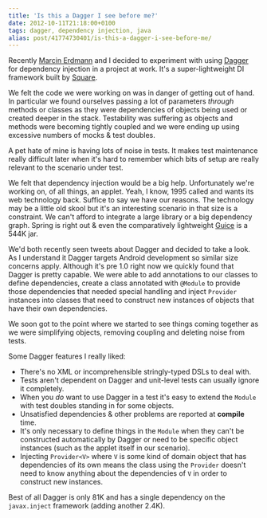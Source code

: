 ```yaml
---
title: 'Is this a Dagger I see before me?'
date: 2012-10-11T21:18:00+0100
tags: dagger, dependency injection, java
alias: post/41774730401/is-this-a-dagger-i-see-before-me/
---
```


Recently [Marcin Erdmann](https://twitter.com/marcinerdmann) and I decided to experiment with using [Dagger][dagger] for dependency injection in a project at work. It's a super-lightweight DI framework built by [Square](http://squareup.com).

<!-- more -->

We felt the code we were working on was in danger of getting out of hand. In particular we found ourselves passing a lot of parameters _through_ methods or classes as they were dependencies of objects being used or created deeper in the stack. Testability was suffering as objects and methods were becoming tightly coupled and we were ending up using excessive numbers of mocks & test doubles.

A pet hate of mine is having lots of noise in tests. It makes test maintenance really difficult later when it's hard to remember which bits of setup are really relevant to the scenario under test.

We felt that dependency injection would be a big help. Unfortunately we're working on, of all things, an applet. Yeah, I know, 1995 called and wants its web technology back. Suffice to say we have our reasons. The technology may be a little old skool but it's an interesting scenario in that size is a constraint. We can't afford to integrate a large library or a big dependency graph. Spring is right out & even the comparatively lightweight [Guice][guice] is a 544K jar.

We'd both recently seen tweets about Dagger and decided to take a look. As I understand it Dagger targets Android development so similar size concerns apply. Although it's pre 1.0 right now we quickly found that Dagger is pretty capable. We were able to add annotations to our classes to define dependencies, create a class annotated with `@Module` to provide those dependencies that needed special handling and inject `Provider` instances into classes that need to construct new instances of objects that have their own dependencies.

We soon got to the point where we started to see things coming together as we were simplifying objects, removing coupling and deleting noise from tests.

Some Dagger features I really liked:

* There's no XML or incomprehensible stringly-typed DSLs to deal with.
* Tests aren't dependent on Dagger and unit-level tests can usually ignore it completely.
* When you _do_ want to use Dagger in a test it's easy to extend the `Module` with test doubles standing in for some objects.
* Unsatisfied dependencies & other problems are reported at **compile** time.
* It's only necessary to define things in the `Module` when they can't be constructed automatically by Dagger or need to be specific object instances (such as the applet itself in our scenario).
* Injecting `Provider<V>` where `V` is some kind of domain object that has dependencies of its own means the class using the `Provider` doesn't need to know anything about the dependencies of `V` in order to construct new instances.

Best of all Dagger is only 81K and has a single dependency on the `javax.inject` framework (adding another 2.4K).

[dagger]:https://github.com/square/dagger
[guice]:http://code.google.com/p/google-guice/


